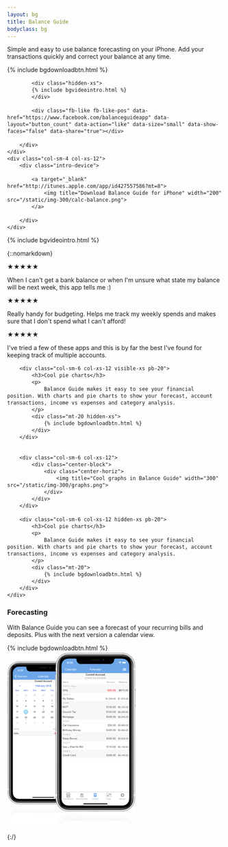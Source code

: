 ```yaml
---
layout: bg
title: Balance Guide
bodyclass: bg
---
```


<div id="fb-root"></div>
<script async defer src="https://connect.facebook.net/en_GB/sdk.js#xfbml=1&version=v3.2&appId=262704357963522&autoLogAppEvents=1"></script>

<div class="row intro-panel">
	<div class="col-sm-8 col-xs-12">
		<div class="intro-left">
			<div class="intro">
				<p>
				Simple and easy to use balance forecasting on your iPhone. Add your transactions quickly and correct your balance at any time. 
				</p>
			</div>
			<div>
				<div class="intro-app-btn">
					{% include bgdownloadbtn.html %}
				</div>
			</div>
			
			<div class="hidden-xs">
			{% include bgvideointro.html %}
			</div>

			<div class="fb-like fb-like-pos" data-href="https://www.facebook.com/balanceguideapp" data-layout="button_count" data-action="like" data-size="small" data-show-faces="false" data-share="true"></div>

		</div>
	</div>
	<div class="col-sm-4 col-xs-12">
		<div class="intro-device">

			<a target="_blank" href="http://itunes.apple.com/app/id427557586?mt=8">
  				<img title="Download Balance Guide for iPhone" width="200" src="/static/img-300/calc-balance.png">
			</a>

		</div>
	</div>
</div>

<div class="hidden-sm hidden-md hidden-lg">
{% include bgvideointro.html %}
</div>

 {::nomarkdown}
﻿<div class="container-table">
	<div class="row">
		<div class="col-sm-4 col-xs-12">
			<div class="stars">★★★★★</div>
			<p class="ratings">
				When I can't get a bank balance or when I'm unsure what state my balance will be next week, this app tells me :)
			</p>
		</div>
		<div class="col-sm-4 col-xs-12">
			<div class="stars">★★★★★</div>
			<p class="ratings">
				Really handy for budgeting. Helps me track my weekly spends and makes sure that I don't spend what I can't afford!
			</p>
		</div>
		<div class="col-sm-4 col-xs-12">
			<div class="stars">★★★★★</div>
			<p class="ratings">
				I've tried a few of these apps and this is by far the best I've found for keeping track of multiple accounts.
			</p>
		</div>
	</div>
</div>



<div class="container-table">
	<div class="row">

		<div class="col-sm-6 col-xs-12 visible-xs pb-20">
			<h3>Cool pie charts</h3>
			<p>
				Balance Guide makes it easy to see your financial position. With charts and pie charts to show your forecast, account transactions, income vs expenses and category analysis.
			</p>
			<div class="mt-20 hidden-xs">
				{% include bgdownloadbtn.html %}
			</div>
		</div>


		<div class="col-sm-6 col-xs-12">
			<div class="center-block">
				<div class="center-horiz">
					<img title="Cool graphs in Balance Guide" width="300" src="/static/img-300/graphs.png">
				</div>
			</div>
		</div>

		<div class="col-sm-6 col-xs-12 hidden-xs pb-20">
			<h3>Cool pie charts</h3>
			<p>
				Balance Guide makes it easy to see your financial position. With charts and pie charts to show your forecast, account transactions, income vs expenses and category analysis.
			</p>
			<div class="mt-20">
				{% include bgdownloadbtn.html %}
			</div>
		</div>
	</div>
</div>


<div class="container-table">
	<div class="row">
		<div class="col-sm-6 col-xs-12 pb-20">
			<h3>Forecasting</h3>
			<p>
				With Balance Guide you can see a forecast of your recurring bills and deposits. Plus with the next version a calendar view.
			</p>
			<div class="mt-20 hidden-xs">
				{% include bgdownloadbtn.html %}
			</div>
		</div>
		<div class="col-sm-6 col-xs-12">
			<div class="center-block">
				<div class="center-horiz">
					<img title="Bill Forecasting with Balance Guide" width="300" src="/static/img-300/bills-forecast.png">
				</div>
			</div>
		</div>
	</div>
</div>

{:/}



